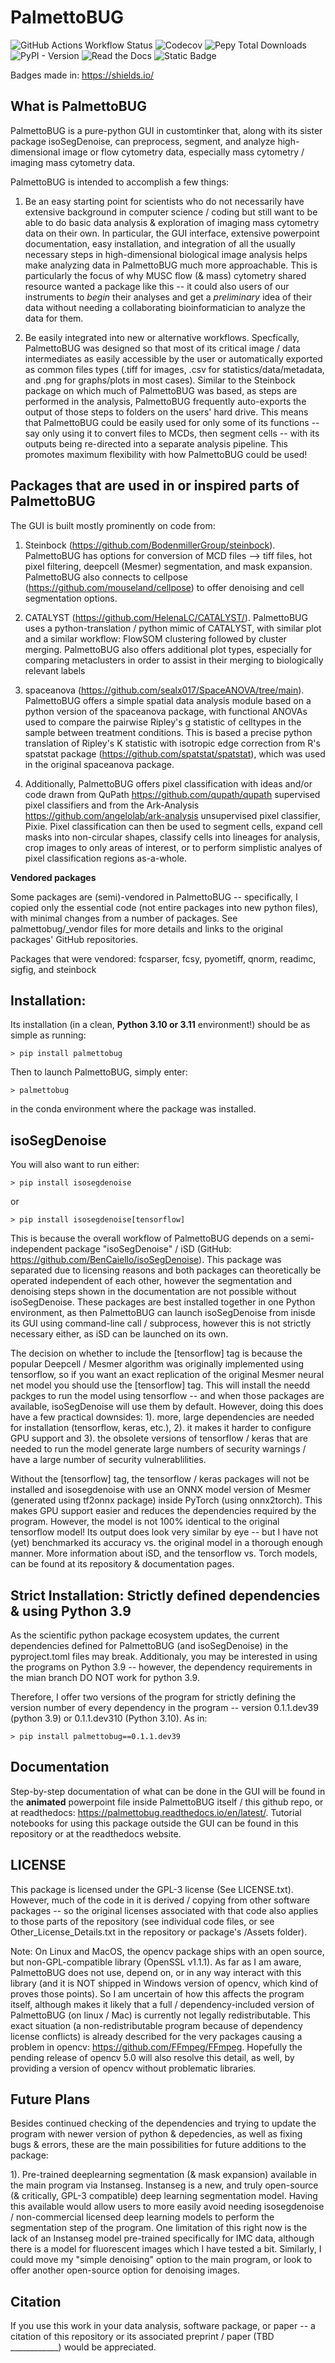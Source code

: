 # PalmettoBUG
![GitHub Actions Workflow Status](https://img.shields.io/github/actions/workflow/status/BenCaiello/PalmettoBUG/python-app.yml)
![Codecov](https://img.shields.io/codecov/c/github/BenCaiello/PalmettoBUG)
![Pepy Total Downloads](https://img.shields.io/pepy/dt/palmettobug)
![PyPI - Version](https://img.shields.io/pypi/v/palmettobug)
![Read the Docs](https://img.shields.io/readthedocs/PalmettoBUG)
![Static Badge](https://img.shields.io/badge/License-GPL3-blue)

Badges made in: https://shields.io/

## What is PalmettoBUG

PalmettoBUG is a pure-python GUI in customtinker that, along with its sister package isoSegDenoise, can preprocess, segment, and analyze high-dimensional image or flow cytometry data, especially mass cytometry / imaging mass cytometry data. 

PalmettoBUG is intended to accomplish a few things:

1. Be an easy starting point for scientists who do not necessarily have extensive background in computer science / coding but still want to be able to do basic data analysis & exploration of imaging mass cytometry data on their own. In particular, the GUI interface, extensive powerpoint documentation, easy installation, and integration of all the usually necessary steps in high-dimensional biological image analysis helps make analyzing data in PalmettoBUG much more approachable. This is particularly the focus of why MUSC flow (& mass) cytometry shared resource wanted a package like this -- it could also users of our instruments to _begin_ their analyses and get a _preliminary_ idea of their data without needing a collaborating bioinformatician to analyze the data for them.  

2. Be easily integrated into new or alternative workflows. Specfically, PalmettoBUG was designed so that most of its critical image / data intermediates as easily accessible by the user or automatically exported as common files types (.tiff for images, .csv for statistics/data/metadata, and .png for graphs/plots in most cases). Similar to the Steinbock package on which much of PalmettoBUG was based, as steps are performed in the analysis, PalmettoBUG frequently auto-exports the output of those steps to folders on the users' hard drive. This means that PalmettoBUG could be easily used for only some of its functions -- say only using it to convert files to MCDs, then segment cells -- with its outputs being re-directed into a separate analysis pipeline. This promotes maximum flexibility with how PalmettoBUG could be used!

## Packages that are used in or inspired parts of PalmettoBUG

The GUI is built mostly prominently on code from:

1. Steinbock (https://github.com/BodenmillerGroup/steinbock). PalmettoBUG has options for conversion of MCD files --> tiff files, hot pixel filtering, deepcell (Mesmer) segmentation, and mask expansion. PalmettoBUG also connects to cellpose (https://github.com/mouseland/cellpose) to offer denoising and cell segmentation options.

2. CATALYST (https://github.com/HelenaLC/CATALYST/). PalmettoBUG uses a python-translation / python mimic of CATALYST, with similar plot and a similar workflow: FlowSOM clustering followed by cluster merging. PalmettoBUG also offers additional plot types, especially for comparing metaclusters in order to assist in their merging to biologically relevant labels

3. spaceanova (https://github.com/sealx017/SpaceANOVA/tree/main). PalmettoBUG offers a simple spatial data analysis module based on a python version of the spaceanova package, with functional ANOVAs used to compare the pairwise Ripley's g statistic of celltypes in the sample between treatment conditions. This is based a precise python translation of Ripley's K statistic with isotropic edge correction from R's spatstat package (https://github.com/spatstat/spatstat), which was used in the original spaceanova package.

4. Additionally, PalmettoBUG offers pixel classification with ideas and/or code drawn from QuPath https://github.com/qupath/qupath supervised pixel classifiers and from the Ark-Analysis https://github.com/angelolab/ark-analysis unsupervised pixel classifier, Pixie. Pixel classification can then be used to segment cells, expand cell masks into non-circular shapes, classify cells into lineages for analysis, crop images to only areas of interest, or to perform simplistic analyes of pixel classification regions as-a-whole.

**Vendored packages**

Some packages are (semi)-vendored in PalmettoBUG -- specifically, I copied only the essential code (not entire packages into new python files), with minimal changes from a number of packages. See palmettobug/_vendor files for more details and links to the original packages' GitHub repositories.

Packages that were vendored: fcsparser, fcsy, pyometiff, qnorm, readimc, sigfig, and steinbock

## Installation:

Its installation (in a clean, **Python 3.10 or 3.11** environment!) should be as simple as running:

    > pip install palmettobug

Then to launch PalmettoBUG, simply enter:

    > palmettobug

in the conda environment where the package was installed. 

## isoSegDenoise

You will also want to run either:

    > pip install isosegdenoise

or

    > pip install isosegdenoise[tensorflow]

This is because the overall workflow of PalmettoBUG depends on a semi-independent package "isoSegDenoise" / iSD (GitHub: https://github.com/BenCaiello/isoSegDenoise).
This package was separated due to licensing reasons and both packages can theoretically be operated independent of each other, however the segmentation and denoising steps shown in the documentation are not possible without isoSegDenoise. These packages are best installed together in one Python environment, as then PalmettoBUG can launch isoSegDenoise from inisde its GUI using command-line call / subprocess, however this is not strictly necessary either, as iSD can be launched on its own.

The decision on whether to include the [tensorflow] tag is because the popular Deepcell / Mesmer algorithm was originally implemented using tensorflow, so if you want an exact replication of the original Mesmer neural net model you should use the [tensorflow] tag. This will install the needd packges to run the model using tensorflow -- and when those packages are available, isoSegDenoise will use them by default. However, doing this does have a few practical downsides: 1). more, large dependencies are needed for installation (tensorflow, keras, etc.), 2). it makes it harder to configure GPU support and 3). the obsolete versions of tensorflow / keras that are needed to run the model generate large numbers of security warnings / have a large number of security vulnerablilities.

Without the [tensorflow] tag, the tensorflow / keras packages will not be installed and isosegdenoise with use an ONNX model version of Mesmer (generated using tf2onnx package) inside PyTorch (using onnx2torch). This makes GPU support easier and reduces the dependencies required by the program. However, the model is not 100% identical to the original tensorflow model! Its output does look very similar by eye -- but I have not (yet) benchmarked its accuracy vs. the original model in a thorough enough manner. More
information about iSD, and the tensorflow vs. Torch models, can be found at its repository & documentation pages.

## Strict Installation: Strictly defined dependencies & using Python 3.9 

As the scientific python package ecosystem updates, the current dependencies defined for PalmettoBUG (and isoSegDenoise) in the pyproject.toml files may break. Additionaly, you may be interested in using the programs on Python 3.9 -- however, the dependency requirements in the mian branch DO NOT work for python 3.9. 

Therefore, I offer two versions of the program for strictly defining the version number of every dependency in the program -- version 0.1.1.dev39 (python 3.9) or 0.1.1.dev310 (Python 3.10). As in:

    > pip install palmettobug==0.1.1.dev39

## Documentation

Step-by-step documentation of what can be done in the GUI will be found in the **animated** powerpoint file inside PalmettoBUG itself / this github repo, or at readthedocs: https://palmettobug.readthedocs.io/en/latest/. Tutorial notebooks for using this package outside the GUI can be found in this repository or at the readthedocs website.

## LICENSE

This package is licensed under the GPL-3 license (See LICENSE.txt). However, much of the code in it is derived / copying from other software packages -- so the original licenses associated with that code also applies to those parts of the repository (see individual code files, or see Other_License_Details.txt in the repository or package's 
/Assets folder). 

Note:
On Linux and MacOS, the opencv package ships with an open source, but non-GPL-compatible library (OpenSSL v1.1.1). As far as I am aware, PalmettoBUG does not use, depend on, or in any way interact with this library (and it is NOT shipped in Windows version of opencv, which kind of proves those points). So I am uncertain of how this affects the program itself, although makes it likely that a full / dependency-included version of PalmettoBUG (on linux / Mac) is currently not legally redistributable. This exact situation (a non-redistributable program because of dependency license conflicts) is already described for the very packages causing a problem in opencv: https://github.com/FFmpeg/FFmpeg. Hopefully the pending release of opencv 5.0 will also resolve this detail, as well, by providing a version of opencv without problematic libraries. 

## Future Plans

Besides continued checking of the dependencies and trying to update the program with newer version of python & depedencies, as well as fixing bugs & errors, these are the main possibilities for future additions to the package:

1). Pre-trained deeplearning segmentation (& mask expansion) available in the main program via Instanseg. Instanseg is a new, and truly open-source (& critically, GPL-3 compatible) deep learning segmentation model. Having this available would allow users to more easily avoid needing isosegdenoise / non-commercial licensed deep learning models to perform the segmentation step of the program. One limitation of this right now is the lack of an Instanseg model pre-trained specifically for IMC data, although there is a model for fluorescent images which I have tested a bit. Similarly, I could move my "simple denoising" option to the main program, or look to offer another open-source option for denoising images. 

## Citation

If you use this work in your data analysis, software package, or paper -- a citation of this repository or its associated preprint / paper (TBD ____________) would be appreciated. 

